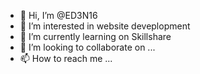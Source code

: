 - 👋 Hi, I’m @ED3N16
- 👀 I’m interested in website deveplopment
- 🌱 I’m currently learning on Skillshare
- 💞️ I’m looking to collaborate on ...
- 📫 How to reach me ...
